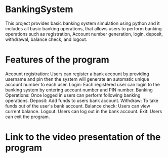 # BankingSystem
This project provides basic banking system simulation using python and it includes all basic banking operations, that allows users to perform banking operations such as registration, Account number generation, login, deposit, withdrawal, balance check, and logout.

# Features of the program
Account registration: Users can register a bank account by providing username and pin then the system will generate an automatic unique account number to each user.
Login: Each registered user can login to the banking system by entering account number and PIN number.
Banking Operations: Once logged in users can perform following banking operations.
Deposit: Add funds to users bank account.
Withdraw: To take funds out of the user's bank account.
Balance check: Users can view current balance.
Logout: Users can log out in the bank account.
Exit: Users can exit the program.

# Link to the video presentation of the program
